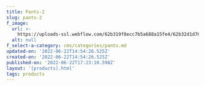 ```yaml
---
title: Pants-2
slug: pants-2
f_image:
  url: >-
    https://uploads-ssl.webflow.com/62b319f8ecc7b5a688a15fe4/62b32d1d76f04c1f4ee76c93_Shot_03_057_R.jpg
  alt: null
f_select-a-category: cms/categories/pants.md
updated-on: '2022-06-22T14:54:26.525Z'
created-on: '2022-06-22T14:54:26.525Z'
published-on: '2022-06-22T17:23:10.598Z'
layout: '[products].html'
tags: products
---
```



